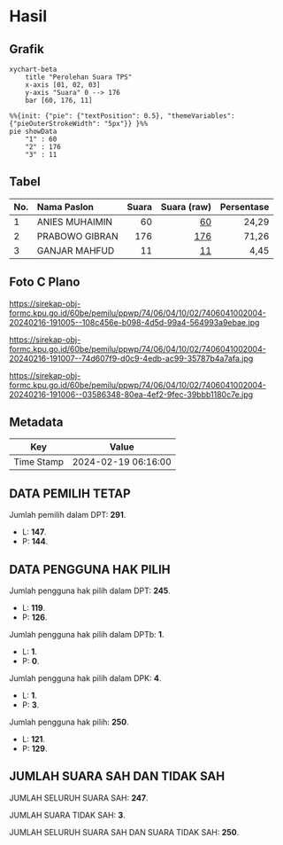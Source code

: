 # Hasil

## Grafik

```mermaid
xychart-beta
    title "Perolehan Suara TPS"
    x-axis [01, 02, 03]
    y-axis "Suara" 0 --> 176
    bar [60, 176, 11]
```

```mermaid
%%{init: {"pie": {"textPosition": 0.5}, "themeVariables": {"pieOuterStrokeWidth": "5px"}} }%%
pie showData
    "1" : 60
    "2" : 176
    "3" : 11
```

## Tabel

| No. | Nama Paslon    | Suara | Suara (raw) | Persentase |
|:--- |:-------------- | -----:| -----------:| ----------:|
| 1   | ANIES MUHAIMIN | 60    | [60][p-1]   | 24,29      |
| 2   | PRABOWO GIBRAN | 176   | [176][p-2]  | 71,26      |
| 3   | GANJAR MAHFUD  | 11    | [11][p-3]   | 4,45       |


[p-1]: https://github.com/gigit-pemilu/pemilu-2024-74-sulawesi-tenggara/blob/main/pilpres/hitung-suara/sub/74-sulawesi-tenggara/sub/06-bombana/sub/04-rumbia/sub/1002-lameroro/sub/004-tps/sub/paslon-1.txt
[p-2]: https://github.com/gigit-pemilu/pemilu-2024-74-sulawesi-tenggara/blob/main/pilpres/hitung-suara/sub/74-sulawesi-tenggara/sub/06-bombana/sub/04-rumbia/sub/1002-lameroro/sub/004-tps/sub/paslon-2.txt
[p-3]: https://github.com/gigit-pemilu/pemilu-2024-74-sulawesi-tenggara/blob/main/pilpres/hitung-suara/sub/74-sulawesi-tenggara/sub/06-bombana/sub/04-rumbia/sub/1002-lameroro/sub/004-tps/sub/paslon-3.txt

## Foto C Plano

https://sirekap-obj-formc.kpu.go.id/60be/pemilu/ppwp/74/06/04/10/02/7406041002004-20240216-191005--108c456e-b098-4d5d-99a4-564993a9ebae.jpg

https://sirekap-obj-formc.kpu.go.id/60be/pemilu/ppwp/74/06/04/10/02/7406041002004-20240216-191007--74d607f9-d0c9-4edb-ac99-35787b4a7afa.jpg

https://sirekap-obj-formc.kpu.go.id/60be/pemilu/ppwp/74/06/04/10/02/7406041002004-20240216-191006--03586348-80ea-4ef2-9fec-39bbb1180c7e.jpg


## Metadata

| Key        | Value               |
| ---------- | ------------------- |
| Time Stamp | 2024-02-19 06:16:00 |


## DATA PEMILIH TETAP

Jumlah pemilih dalam DPT: **291**.
 * L: **147**.
 * P: **144**.

## DATA PENGGUNA HAK PILIH

Jumlah pengguna hak pilih dalam DPT: **245**.
 * L: **119**.
 * P: **126**.

Jumlah pengguna hak pilih dalam DPTb: **1**.
 * L: **1**.
 * P: **0**.

Jumlah pengguna hak pilih dalam DPK: **4**.
 * L: **1**.
 * P: **3**.

Jumlah pengguna hak pilih: **250**.
 * L: **121**.
 * P: **129**.

## JUMLAH SUARA SAH DAN TIDAK SAH

JUMLAH SELURUH SUARA SAH: **247**.

JUMLAH SUARA TIDAK SAH: **3**.

JUMLAH SELURUH SUARA SAH DAN SUARA TIDAK SAH: **250**.


